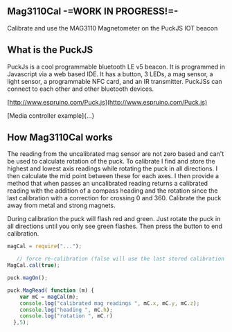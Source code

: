## Mag3110Cal -=WORK IN PROGRESS!=-
Calibrate and use the MAG3110 Magnetometer on the PuckJS IOT beacon

## What is the PuckJS
PuckJs is a cool programmable bluetooth LE v5 beacon. It is programmed in Javascript via a web based IDE. It has a button, 3 LEDs, a mag sensor, a light sensor, a programmable NFC card, and an IR transmitter. PuckJSs can connect to each other and other bluetooth devices.

 [http://www.espruino.com/Puck.js](http://www.espruino.com/Puck.js)

[Media controller example]{...}
 
## How Mag3110Cal works
The reading from the uncalibrated mag sensor are not zero based and can't be used to calculate rotation of the puck. To calibrate I find and store the highest and lowest axis readings while rotating the puck in all directions. I then calculate the mid point between these for each axes. I then provide a method that when passes an uncalibrated reading returns a calibrated reading with the addition of a compass heading and the rotation since the last calibration with a correction for crossing 0 and 360.  Calibrate the puck away from metal and strong magnets.

During calibration the puck will flash red and green. Just rotate the puck in all directions until you only see green flashes. Then press the button to end calibration.
```javascript
magCal = require("...");

   // force re-calibration (false will use the last stored calibration if available)
MagCal.cal(true);

puck.magOn();

puck.MagRead( function (m) {
    var mC = magCal(m);
    console.log("calibrated mag readings ", mC.x, mC.y, mC.z);
    console.log("heading ", mC.h);
    console.log("rotation ", mC.r)
  },5);
```
